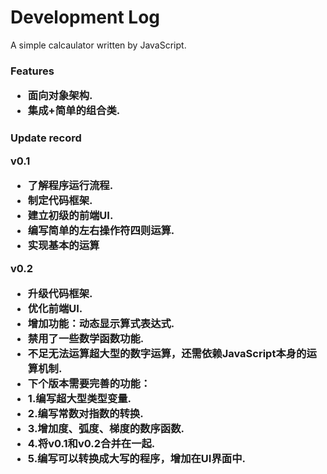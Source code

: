# Development Log
<p>A simple calcaulator written by JavaScript.</p>

<h3>Features</h>
<ul>
  <li>面向对象架构.</li>
  <li>集成+简单的组合类.</li>
</ul>
<h3>Update record</h>
<p>v0.1</p>
<ul>
  <li>了解程序运行流程.</li>
  <li>制定代码框架.</li>
  <li>建立初级的前端UI.</>
  <li>编写简单的左右操作符四则运算.</li>
  <li>实现基本的运算</li>
</ul>
<p>v0.2</p>
<ul>
  <li>升级代码框架.</li>
  <li>优化前端UI.</>
  <li>增加功能：动态显示算式表达式.</li>
  <li>禁用了一些数学函数功能.</li>
  <li>不足无法运算超大型的数字运算，还需依赖JavaScript本身的运算机制.</li>
  <li>下个版本需要完善的功能：</li>
  <li> 1.编写超大型类型变量.</li>
  <li> 2.编写常数对指数的转换.</li>
  <li> 3.增加度、弧度、梯度的数序函数.</li>
  <li> 4.将v0.1和v0.2合并在一起.</li>
  <li> 5.编写可以转换成大写的程序，增加在UI界面中.</li>
</ul>

